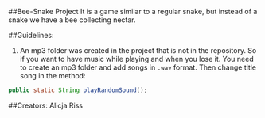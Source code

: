 ##Bee-Snake Project
It is a game similar to a regular snake, but instead of a snake we have a bee collecting nectar.

##Guidelines:
1. An mp3 folder was created in the project that is not in the repository. So if you want to have music while playing and when you lose it. You need to create an mp3 folder and add songs in ```.wav``` format.
Then change title song in the method:
```java
public static String playRandomSound();
```

##Creators:
Alicja Riss
